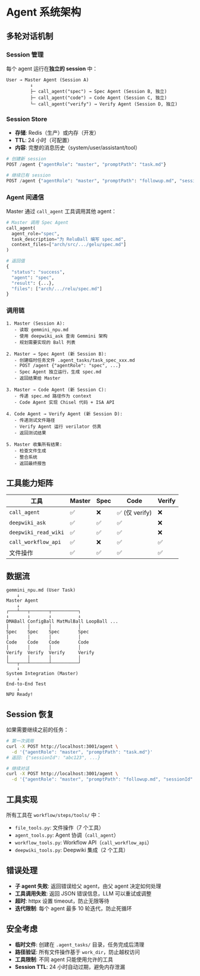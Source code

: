 # Agent 系统架构

## 多轮对话机制

### Session 管理

每个 agent 运行在**独立的 session** 中：

```
User → Master Agent (Session A)
         ↓
         ├─ call_agent("spec") → Spec Agent (Session B, 独立)
         ├─ call_agent("code") → Code Agent (Session C, 独立)
         └─ call_agent("verify") → Verify Agent (Session D, 独立)
```

### Session Store

- **存储**: Redis（生产）或内存（开发）
- **TTL**: 24 小时（可配置）
- **内容**: 完整的消息历史（system/user/assistant/tool）

```python
# 创建新 session
POST /agent {"agentRole": "master", "promptPath": "task.md"}

# 继续已有 session
POST /agent {"agentRole": "master", "promptPath": "followup.md", "sessionId": "xxx"}
```

### Agent 间通信

Master 通过 `call_agent` 工具调用其他 agent：

```python
# Master 调用 Spec Agent
call_agent(
  agent_role="spec",
  task_description="为 ReluBall 编写 spec.md",
  context_files=["arch/src/.../gelu/spec.md"]
)

# 返回值
{
  "status": "success",
  "agent": "spec",
  "result": {...},
  "files": ["arch/.../relu/spec.md"]
}
```

### 调用链

```
1. Master (Session A):
   - 读取 gemmini_npu.md
   - 使用 deepwiki_ask 查询 Gemmini 架构
   - 规划需要实现的 Ball 列表

2. Master → Spec Agent (新 Session B):
   - 创建临时任务文件 .agent_tasks/task_spec_xxx.md
   - POST /agent {"agentRole": "spec", ...}
   - Spec Agent 独立运行，生成 spec.md
   - 返回结果给 Master

3. Master → Code Agent (新 Session C):
   - 传递 spec.md 路径作为 context
   - Code Agent 实现 Chisel 代码 + ISA API

4. Code Agent → Verify Agent (新 Session D):
   - 传递测试文件路径
   - Verify Agent 运行 verilator 仿真
   - 返回测试结果

5. Master 收集所有结果:
   - 检查文件生成
   - 整合系统
   - 返回最终报告
```

## 工具能力矩阵

| 工具 | Master | Spec | Code | Verify |
|------|--------|------|------|--------|
| `call_agent` | ✅ | ❌ | ✅ (仅 verify) | ❌ |
| `deepwiki_ask` | ✅ | ✅ | ✅ | ❌ |
| `deepwiki_read_wiki` | ✅ | ✅ | ✅ | ❌ |
| `call_workflow_api` | ✅ | ❌ | ✅ | ✅ |
| 文件操作 | ✅ | ✅ | ✅ | ✅ |

## 数据流

```
gemmini_npu.md (User Task)
    ↓
Master Agent
    ↓
┌───┴───┬───────┬──────────┐
↓       ↓       ↓          ↓
DMABall ConfigBall MatMulBall LoopBall ...
│       │       │          │
Spec    Spec    Spec       Spec
│       │       │          │
Code    Code    Code       Code
│       │       │          │
Verify  Verify  Verify     Verify
│       │       │          │
└───┬───┴───────┴──────────┘
    ↓
System Integration (Master)
    ↓
End-to-End Test
    ↓
NPU Ready!
```

## Session 恢复

如果需要继续之前的任务：

```bash
# 第一次调用
curl -X POST http://localhost:3001/agent \
  -d '{"agentRole": "master", "promptPath": "task.md"}'
# 返回: {"sessionId": "abc123", ...}

# 继续对话
curl -X POST http://localhost:3001/agent \
  -d '{"agentRole": "master", "promptPath": "followup.md", "sessionId": "abc123"}'
```

## 工具实现

所有工具在 `workflow/steps/tools/` 中：

- `file_tools.py`: 文件操作（7 个工具）
- `agent_tools.py`: Agent 协调（`call_agent`）
- `workflow_tools.py`: Workflow API（`call_workflow_api`）
- `deepwiki_tools.py`: Deepwiki 集成（2 个工具）

## 错误处理

- **子 agent 失败**: 返回错误给父 agent，由父 agent 决定如何处理
- **工具调用失败**: 返回 JSON 错误信息，LLM 可以重试或调整
- **超时**: httpx 设置 timeout，防止无限等待
- **迭代限制**: 每个 agent 最多 10 轮迭代，防止死循环

## 安全考虑

- **临时文件**: 创建在 `.agent_tasks/` 目录，任务完成后清理
- **路径验证**: 所有文件操作基于 `work_dir`，防止越权访问
- **工具限制**: 不同 agent 只能使用允许的工具
- **Session TTL**: 24 小时自动过期，避免内存泄漏

